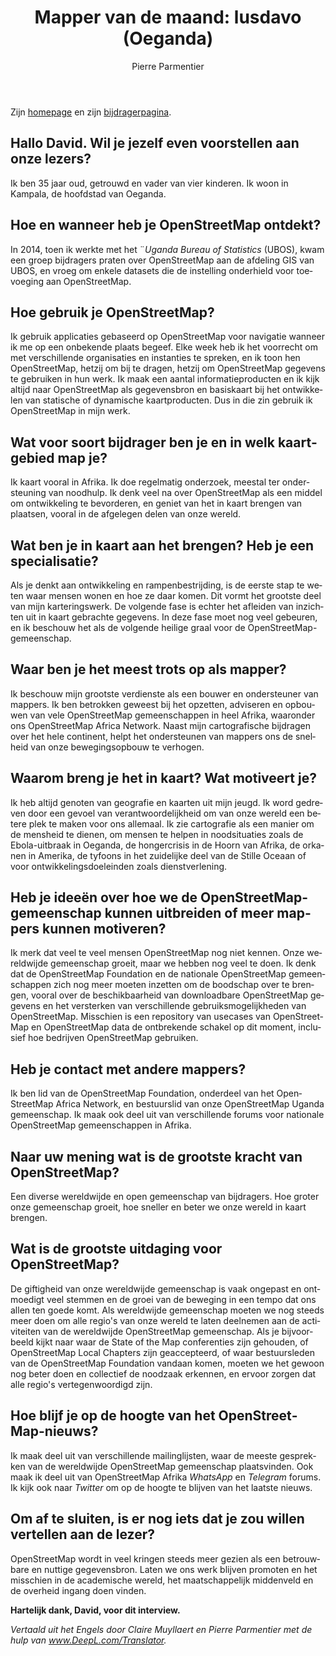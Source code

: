 ﻿---
title: "Mapper van de maand: lusdavo (Oeganda)"
featured:
layout: post
category: motm
author: Pierre Parmentier
lang: nl
---

Zijn [homepage](https://www.openstreetmap.org/user/lusdavo) en zijn [bijdragerpagina](https://hdyc.neis-one.org/?lusdavo).


## Hallo David. Wil je jezelf even voorstellen aan onze lezers?
Ik ben 35 jaar oud, getrouwd en vader van vier kinderen. Ik woon in Kampala, de hoofdstad van Oeganda.

## Hoe en wanneer heb je OpenStreetMap ontdekt?
In 2014, toen ik werkte met het ¨*Uganda Bureau of Statistics* (UBOS), kwam een groep bijdragers praten over OpenStreetMap aan de afdeling GIS van UBOS, en vroeg om enkele datasets die de instelling onderhield voor toevoeging aan OpenStreetMap.

## Hoe gebruik je OpenStreetMap?
Ik gebruik applicaties gebaseerd op OpenStreetMap voor navigatie wanneer ik me op een onbekende plaats begeef. Elke week heb ik het voorrecht om met verschillende organisaties en instanties te spreken, en ik toon hen OpenStreetMap, hetzij om bij te dragen, hetzij om OpenStreetMap gegevens te gebruiken in hun werk. Ik maak een aantal informatieproducten en ik kijk altijd naar OpenStreetMap als gegevensbron en basiskaart bij het ontwikkelen van statische of dynamische kaartproducten. Dus in die zin gebruik ik OpenStreetMap in mijn werk.

## Wat voor soort bijdrager ben je en in welk kaartgebied map je?
Ik kaart vooral in Afrika. Ik doe regelmatig onderzoek, meestal ter ondersteuning van noodhulp. Ik denk veel na over OpenStreetMap als een middel om ontwikkeling te bevorderen, en geniet van het in kaart brengen van plaatsen, vooral in de afgelegen delen van onze wereld.

## Wat ben je in kaart aan het brengen? Heb je een specialisatie?
Als je denkt aan ontwikkeling en rampenbestrijding, is de eerste stap te weten waar mensen wonen en hoe ze daar komen. Dit vormt het grootste deel van mijn karteringswerk. De volgende fase is echter het afleiden van inzichten uit in kaart gebrachte gegevens. In deze fase moet nog veel gebeuren, en ik beschouw het als de volgende heilige graal voor de OpenStreetMap-gemeenschap.

## Waar ben je het meest trots op als mapper?
Ik beschouw mijn grootste verdienste als een bouwer en ondersteuner van mappers. Ik ben betrokken geweest bij het opzetten, adviseren en opbouwen van vele OpenStreetMap gemeenschappen in heel Afrika, waaronder ons OpenStreetMap Africa Network. Naast mijn cartografische bijdragen over het hele continent, helpt het ondersteunen van mappers ons de snelheid van onze bewegingsopbouw te verhogen.

## Waarom breng je het in kaart? Wat motiveert je?
Ik heb altijd genoten van geografie en kaarten uit mijn jeugd. Ik word gedreven door een gevoel van verantwoordelijkheid om van onze wereld een betere plek te maken voor ons allemaal. Ik zie cartografie als een manier om de mensheid te dienen, om mensen te helpen in noodsituaties zoals de Ebola-uitbraak in Oeganda, de hongercrisis in de Hoorn van Afrika, de orkanen in Amerika, de tyfoons in het zuidelijke deel van de Stille Oceaan of voor ontwikkelingsdoeleinden zoals dienstverlening.

## Heb je ideeën over hoe we de OpenStreetMap-gemeenschap kunnen uitbreiden of meer mappers kunnen motiveren?
Ik merk dat veel te veel mensen OpenStreetMap nog niet kennen. Onze wereldwijde gemeenschap groeit, maar we hebben nog veel te doen. Ik denk dat de OpenStreetMap Foundation en de nationale OpenStreetMap gemeenschappen zich nog meer moeten inzetten om de boodschap over te brengen, vooral over de beschikbaarheid van downloadbare OpenStreetMap gegevens en het versterken van verschillende gebruiksmogelijkheden van OpenStreetMap. Misschien is een repository van usecases van OpenStreetMap en OpenStreetMap data de ontbrekende schakel op dit moment, inclusief hoe bedrijven OpenStreetMap gebruiken.

## Heb je contact met andere mappers?
Ik ben lid van de OpenStreetMap Foundation, onderdeel van het OpenStreetMap Africa Network, en bestuurslid van onze OpenStreetMap Uganda gemeenschap. Ik maak ook deel uit van verschillende forums voor nationale OpenStreetMap gemeenschappen in Afrika. 

## Naar uw mening wat is de grootste kracht van OpenStreetMap?
Een diverse wereldwijde en open gemeenschap van bijdragers. Hoe groter onze gemeenschap groeit, hoe sneller en beter we onze wereld in kaart brengen.

## Wat is de grootste uitdaging voor OpenStreetMap?
De giftigheid van onze wereldwijde gemeenschap is vaak ongepast en ontmoedigt veel stemmen en de groei van de beweging in een tempo dat ons allen ten goede komt. Als wereldwijde gemeenschap moeten we nog steeds meer doen om alle regio's van onze wereld te laten deelnemen aan de activiteiten van de wereldwijde OpenStreetMap gemeenschap. Als je bijvoorbeeld kijkt naar waar de State of the Map conferenties zijn gehouden, of OpenStreetMap Local Chapters zijn geaccepteerd, of waar bestuursleden van de OpenStreetMap Foundation vandaan komen, moeten we het gewoon nog beter doen en collectief de noodzaak erkennen, en ervoor zorgen dat alle regio's vertegenwoordigd zijn.

## Hoe blijf je op de hoogte van het OpenStreetMap-nieuws?
Ik maak deel uit van verschillende mailinglijsten, waar de meeste gesprekken van de wereldwijde OpenStreetMap gemeenschap plaatsvinden. Ook maak ik deel uit van OpenStreetMap Afrika *WhatsApp* en *Telegram* forums. Ik kijk ook naar *Twitter* om op de hoogte te blijven van het laatste nieuws.

## Om af te sluiten, is er nog iets dat je zou willen vertellen aan de lezer?
OpenStreetMap wordt in veel kringen steeds meer gezien als een betrouwbare en nuttige gegevensbron. Laten we ons werk blijven promoten en het misschien in de academische wereld, het maatschappelijk middenveld en de overheid ingang doen vinden.

**Hartelijk dank, David, voor dit interview.**

*Vertaald uit het Engels door Claire Muyllaert en Pierre Parmentier met de hulp van www.DeepL.com/Translator.*

